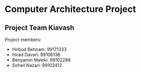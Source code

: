 
# Computer Architecture Project

## Project Team Kiavash

Project members:

* Hirbod Behnam: 99171333
* Hirad Davari: 99106136
* Benyamin Maleki: 99102286
* Soheil Nazari: 99102412
